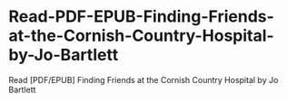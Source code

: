 # Read-PDF-EPUB-Finding-Friends-at-the-Cornish-Country-Hospital-by-Jo-Bartlett
Read [PDF/EPUB] Finding Friends at the Cornish Country Hospital by Jo Bartlett

